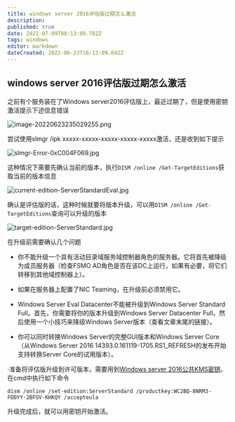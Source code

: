 ```yaml
---
title: windows server 2016评估版过期怎么激活
description: 
published: true
date: 2022-07-09T08:13:09.782Z
tags: windows
editor: markdown
dateCreated: 2022-06-23T16:13:09.692Z
---
```


## windows server 2016评估版过期怎么激活

之前有个服务装在了Windows server2016评估版上，最近过期了，但是使用密钥激活提示下述信息错误 

![image-20220623235029255.png](https://ucc.alicdn.com/pic/developer-ecology/2e1e7e17128a43f587e820c5cc4bbc56.png "image-20220623235029255.png") 

尝试使用slmgr /ipk xxxxx-xxxxx-xxxxx-xxxxx-xxxxx激活，还是收到如下提示

![slmgr-Error-0xC004F069.jpg](https://ucc.alicdn.com/pic/developer-ecology/751fb80304224ef389962e85fc139e17.jpg "slmgr-Error-0xC004F069.jpg")

这种情况下需要先确认当前的版本，执行`DISM /online /Get-TargetEditions`获取当前的版本信息

![current-edition-ServerStandardEval.jpg](https://ucc.alicdn.com/pic/developer-ecology/0878ad37a23147ebb1c0a5929593369e.jpg "current-edition-ServerStandardEval.jpg")

确认是评估版的话，这种时候就要将版本升级，可以用`DISM /online /Get-TargetEditions`查询可以升级的版本

![target-edition-ServerStandard.jpg](https://ucc.alicdn.com/pic/developer-ecology/53ac889d7b37427bb2ce91b9181de98f.jpg "target-edition-ServerStandard.jpg")

在升级前需要确认几个问题

-   你不能升级一个具有活动目录域服务域控制器角色的服务器。它将首先被降级为成员服务器（检查FSMO AD角色是否在该DC上运行，如果有必要，将它们转移到其他域控制器上）。  
    
-   如果在服务器上配置了NIC Teaming，在升级前必须禁用它。  
    
-   Windows Server Eval Datacenter不能被升级到Windows Server Standard Full。首先，你需要将你的版本升级到Windows Server Datacenter Full，然后使用一个小技巧来降级Windows Server版本（查看文章末尾的链接）。  
    
-   你可以同时转换Windows Server的完整GUI版本和Windows Server Core（从Windows Server 2016 14393.0.161119-1705.RS1\_REFRESH的发布开始支持转换Server Core的试用版本）。  
    

·准备将评估版升级到许可版本，需要用到[Windows server 2016公共KMS密钥](http://woshub.com/activating-windows-server-2016-with-kms-server/#h2_5)，在cmd中执行如下命令

`dism /online /set-edition:ServerStandard /productkey:WC2BQ-8NRM3-FDDYY-2BFGV-KHKQY /accepteula`

升级完成后，就可以用密钥开始激活。